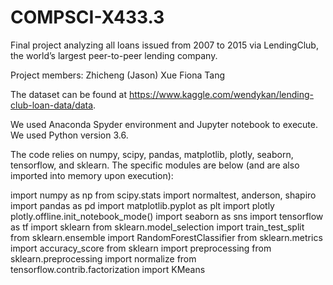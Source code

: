 # COMPSCI-X433.3

Final project analyzing all loans issued from 2007 to 2015 via LendingClub, the world’s largest peer-to-peer lending company.

Project members: 
Zhicheng (Jason) Xue
Fiona Tang

The dataset can be found at https://www.kaggle.com/wendykan/lending-club-loan-data/data.

We used Anaconda Spyder environment and Jupyter notebook to execute. We used Python version 3.6.

The code relies on numpy, scipy, pandas, matplotlib, plotly, seaborn, tensorflow, and sklearn. The specific modules are below (and are also imported into memory upon execution):

import numpy as np 
from scipy.stats import normaltest, anderson, shapiro 
import pandas as pd 
import matplotlib.pyplot as plt 
import plotly 
plotly.offline.init_notebook_mode() 
import seaborn as sns 
import tensorflow as tf 
import sklearn 
from sklearn.model_selection import train_test_split 
from sklearn.ensemble import RandomForestClassifier 
from sklearn.metrics import accuracy_score 
from sklearn import preprocessing 
from sklearn.preprocessing import normalize 
from tensorflow.contrib.factorization import KMeans 
